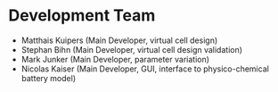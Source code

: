 Development Team
============

+ Matthais Kuipers (Main Developer, virtual cell design)
+ Stephan Bihn (Main Developer, virtual cell design validation)
+ Mark Junker (Main Developer, parameter variation)
+ Nicolas Kaiser (Main Developer, GUI, interface to physico-chemical battery model)